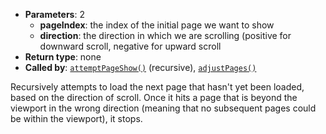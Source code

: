 * **Parameters**: 2
    * **pageIndex**: the index of the initial page we want to show
    * **direction**: the direction in which we are scrolling (positive for
      downward scroll, negative for upward scroll
* **Return type**: none
* **Called by**: [`attemptPageShow()`](#attemptPageShow) (recursive),
  [`adjustPages()`](#adjustPages)

Recursively attempts to load the next page that hasn't yet been loaded, based
on the direction of scroll. Once it hits a page that is beyond the viewport in
the wrong direction (meaning that no subsequent pages could be within the
viewport), it stops.

